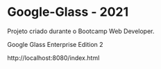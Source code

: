 # Google-Glass - 2021
Projeto criado durante o Bootcamp Web Developer.

Google Glass Enterprise Edition 2

http://localhost:8080/index.html

